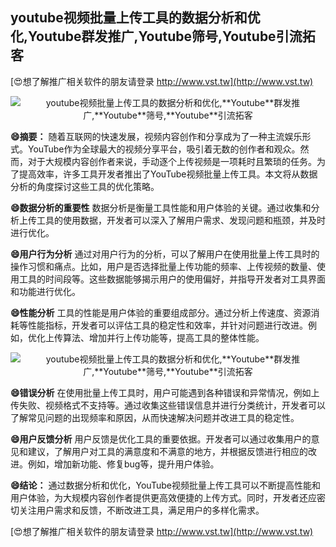 ## **youtube视频批量上传工具的数据分析和优化,**Youtube**群发推广,**Youtube**筛号,**Youtube**引流拓客**

[😍想了解推广相关软件的朋友请登录 http://www.vst.tw](http://www.vst.tw)

 <center><img src="https://vst.tw/MP4/tuiguang/png/1.png" alt="youtube视频批量上传工具的数据分析和优化,**Youtube**群发推广,**Youtube**筛号,**Youtube**引流拓客"></center>

**😄摘要：**
随着互联网的快速发展，视频内容创作和分享成为了一种主流娱乐形式。YouTube作为全球最大的视频分享平台，吸引着无数的创作者和观众。然而，对于大规模内容创作者来说，手动逐个上传视频是一项耗时且繁琐的任务。为了提高效率，许多工具开发者推出了YouTube视频批量上传工具。本文将从数据分析的角度探讨这些工具的优化策略。

**😄数据分析的重要性**
数据分析是衡量工具性能和用户体验的关键。通过收集和分析上传工具的使用数据，开发者可以深入了解用户需求、发现问题和瓶颈，并及时进行优化。

**😄用户行为分析**
通过对用户行为的分析，可以了解用户在使用批量上传工具时的操作习惯和痛点。比如，用户是否选择批量上传功能的频率、上传视频的数量、使用工具的时间段等。这些数据能够揭示用户的使用偏好，并指导开发者对工具界面和功能进行优化。

**😄性能分析**
工具的性能是用户体验的重要组成部分。通过分析上传速度、资源消耗等性能指标，开发者可以评估工具的稳定性和效率，并针对问题进行改进。例如，优化上传算法、增加并行上传功能等，提高工具的整体性能。

 <center><img src="https://vst.tw/MP4/tuiguang/png/1.png" alt="youtube视频批量上传工具的数据分析和优化,**Youtube**群发推广,**Youtube**筛号,**Youtube**引流拓客"></center>

**😄错误分析**
在使用批量上传工具时，用户可能遇到各种错误和异常情况，例如上传失败、视频格式不支持等。通过收集这些错误信息并进行分类统计，开发者可以了解常见问题的出现频率和原因，从而快速解决问题并改进工具的稳定性。

**😄用户反馈分析**
用户反馈是优化工具的重要依据。开发者可以通过收集用户的意见和建议，了解用户对工具的满意度和不满意的地方，并根据反馈进行相应的改进。例如，增加新功能、修复bug等，提升用户体验。

**😄结论：**
通过数据分析和优化，YouTube视频批量上传工具可以不断提高性能和用户体验，为大规模内容创作者提供更高效便捷的上传方式。同时，开发者还应密切关注用户需求和反馈，不断改进工具，满足用户的多样化需求。

[😍想了解推广相关软件的朋友请登录 http://www.vst.tw](http://www.vst.tw)




